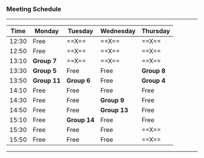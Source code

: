 ### Meeting Schedule

--------------------------------------------------------------
| Time  | Monday     | Tuesday     | Wednesday  | Thursday   |
|-------|----------- |-------------|------------|------------|
| 12:30 | Free       |  ==X==      |   ==X==    |  ==X==     |
| 12:50 | Free       |  ==X==      |   ==X==    |  ==X==     |
| 13:10 |**Group 7** |  ==X==      |   ==X==    |  ==X==     |
| 13:30 |**Group 5** | Free        | Free       | **Group 8**|
| 13:50 |**Group 11**| **Group 6** | Free       | **Group 4**|
| 14:10 | Free       | Free        | Free       | Free       |
| 14:30 | Free       | Free        |**Group 9** | Free       |
| 14:50 | Free       | Free        |**Group 13**| Free       |
| 15:10 | Free       | **Group 14**| Free       | Free       |
| 15:30 | Free       | Free        | Free       |  ==X==     |
| 15:50 | Free       | Free        | Free       |  ==X==     |
--------------------------------------------------------------

